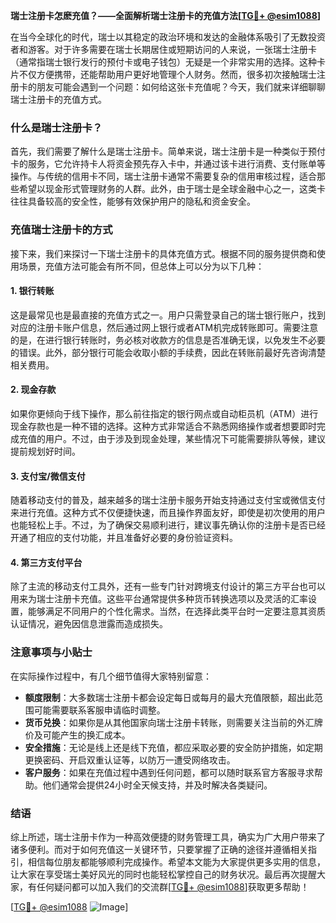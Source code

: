 **瑞士注册卡怎麽充值？——全面解析瑞士注册卡的充值方法[[TG💪+ @esim1088](https://t.me/s/esim1088)]**

在当今全球化的时代，瑞士以其稳定的政治环境和发达的金融体系吸引了无数投资者和游客。对于许多需要在瑞士长期居住或短期访问的人来说，一张瑞士注册卡（通常指瑞士银行发行的预付卡或电子钱包）无疑是一个非常实用的选择。这种卡片不仅方便携带，还能帮助用户更好地管理个人财务。然而，很多初次接触瑞士注册卡的朋友可能会遇到一个问题：如何给这张卡充值呢？今天，我们就来详细聊聊瑞士注册卡的充值方式。

### 什么是瑞士注册卡？

首先，我们需要了解什么是瑞士注册卡。简单来说，瑞士注册卡是一种类似于预付卡的服务，它允许持卡人将资金预先存入卡中，并通过该卡进行消费、支付账单等操作。与传统的信用卡不同，瑞士注册卡通常不需要复杂的信用审核过程，适合那些希望以现金形式管理财务的人群。此外，由于瑞士是全球金融中心之一，这类卡往往具备较高的安全性，能够有效保护用户的隐私和资金安全。

### 充值瑞士注册卡的方式

接下来，我们来探讨一下瑞士注册卡的具体充值方式。根据不同的服务提供商和使用场景，充值方法可能会有所不同，但总体上可以分为以下几种：

#### 1. 银行转账
这是最常见也是最直接的充值方式之一。用户只需登录自己的瑞士银行账户，找到对应的注册卡账户信息，然后通过网上银行或者ATM机完成转账即可。需要注意的是，在进行银行转账时，务必核对收款方的信息是否准确无误，以免发生不必要的错误。此外，部分银行可能会收取小额的手续费，因此在转账前最好先咨询清楚相关费用。

#### 2. 现金存款
如果你更倾向于线下操作，那么前往指定的银行网点或自动柜员机（ATM）进行现金存款也是一种不错的选择。这种方式非常适合不熟悉网络操作或者想要即时完成充值的用户。不过，由于涉及到现金处理，某些情况下可能需要排队等候，建议提前规划好时间。

#### 3. 支付宝/微信支付
随着移动支付的普及，越来越多的瑞士注册卡服务开始支持通过支付宝或微信支付来进行充值。这种方式不仅便捷快速，而且操作界面友好，即使是初次使用的用户也能轻松上手。不过，为了确保交易顺利进行，建议事先确认你的注册卡是否已经开通了相应的支付功能，并且准备好必要的身份验证资料。

#### 4. 第三方支付平台
除了主流的移动支付工具外，还有一些专门针对跨境支付设计的第三方平台也可以用来为瑞士注册卡充值。这些平台通常提供多种货币转换选项以及灵活的汇率设置，能够满足不同用户的个性化需求。当然，在选择此类平台时一定要注意其资质认证情况，避免因信息泄露而造成损失。

### 注意事项与小贴士

在实际操作过程中，有几个细节值得大家特别留意：

- **额度限制**：大多数瑞士注册卡都会设定每日或每月的最大充值限额，超出此范围可能需要联系客服申请临时调整。
- **货币兑换**：如果你是从其他国家向瑞士注册卡转账，则需要关注当前的外汇牌价及可能产生的换汇成本。
- **安全措施**：无论是线上还是线下充值，都应采取必要的安全防护措施，如定期更换密码、开启双重认证等，以防万一遭受网络攻击。
- **客户服务**：如果在充值过程中遇到任何问题，都可以随时联系官方客服寻求帮助。他们通常会提供24小时全天候支持，并及时解决各类疑问。

### 结语

综上所述，瑞士注册卡作为一种高效便捷的财务管理工具，确实为广大用户带来了诸多便利。而对于如何充值这一关键环节，只要掌握了正确的途径并遵循相关指引，相信每位朋友都能够顺利完成操作。希望本文能为大家提供更多实用的信息，让大家在享受瑞士美好风光的同时也能轻松掌控自己的财务状况。最后再次提醒大家，有任何疑问都可以加入我们的交流群[[TG💪+ @esim1088](https://t.me/s/esim1088)]获取更多帮助！

[[TG💪+ @esim1088](https://t.me/s/esim1088) ![Image](https://i.postimg.cc/4NQfJmqS/Snipaste-2025-05-13-00-14-12.png)]